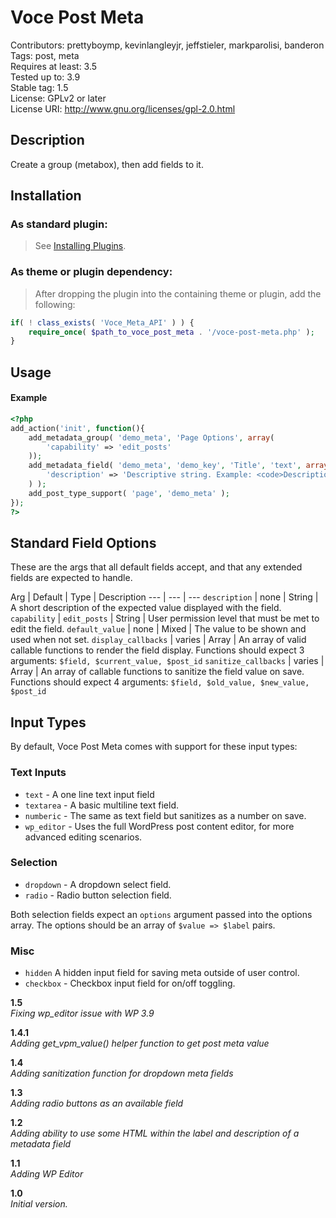 Voce Post Meta
===================
Contributors: prettyboymp, kevinlangleyjr, jeffstieler, markparolisi, banderon  
Tags: post, meta  
Requires at least: 3.5  
Tested up to: 3.9  
Stable tag: 1.5  
License: GPLv2 or later  
License URI: http://www.gnu.org/licenses/gpl-2.0.html

## Description
Create a group (metabox), then add fields to it.

## Installation

### As standard plugin:
> See [Installing Plugins](http://codex.wordpress.org/Managing_Plugins#Installing_Plugins).

### As theme or plugin dependency:
> After dropping the plugin into the containing theme or plugin, add the following:
```php
if( ! class_exists( 'Voce_Meta_API' ) ) {
	require_once( $path_to_voce_post_meta . '/voce-post-meta.php' );
}
```

## Usage

#### Example

```php
<?php
add_action('init', function(){
	add_metadata_group( 'demo_meta', 'Page Options', array(
		'capability' => 'edit_posts'
	));
	add_metadata_field( 'demo_meta', 'demo_key', 'Title', 'text', array(
		'description' => 'Descriptive string. Example: <code>Description</code>'
	) );
	add_post_type_support( 'page', 'demo_meta' );
});
?>
```

## Standard Field Options
These are the args that all default fields accept, and that any extended fields are expected to handle.  

Arg | Default | Type | Description
--- | --- | ---
`description` | none | String | A short description of the expected value displayed with the field.
`capability` | `edit_posts` | String | User permission level that must be met to edit the field.
`default_value` | none | Mixed | The value to be shown and used when not set.
`display_callbacks` | varies | Array | An array of valid callable functions to render the field display. Functions should expect 3 arguments: `$field, $current_value, $post_id`
`sanitize_callbacks` | varies | Array | An array of callable functions to sanitize the field value on save. Functions should expect 4 arguments: `$field, $old_value, $new_value, $post_id`


## Input Types

By default, Voce Post Meta comes with support for these input types:

### Text Inputs
* `text` - A one line text input field
* `textarea` - A basic multiline text field.  
* `numberic` - The same as text field but sanitizes as a number on save.  
* `wp_editor` - Uses the full WordPress post content editor, for more advanced editing scenarios.  

### Selection
* `dropdown` - A dropdown select field.  
* `radio` - Radio button selection field.  

Both selection fields expect an `options` argument passed into the options array. The options should be an array of `$value => $label` pairs.

### Misc
* `hidden` A hidden input field for saving meta outside of user control. 
* `checkbox` - Checkbox input field for on/off toggling.  


**1.5**  
*Fixing wp_editor issue with WP 3.9*

**1.4.1**  
*Adding get_vpm_value() helper function to get post meta value*

**1.4**  
*Adding sanitization function for dropdown meta fields*

**1.3**  
*Adding radio buttons as an available field*

**1.2**  
*Adding ability to use some HTML within the label and description of a metadata field*

**1.1**  
*Adding WP Editor*

**1.0**  
*Initial version.*
